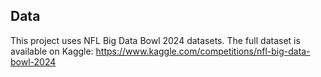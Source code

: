 ## Data
This project uses NFL Big Data Bowl 2024 datasets. 
The full dataset is available on Kaggle: https://www.kaggle.com/competitions/nfl-big-data-bowl-2024
